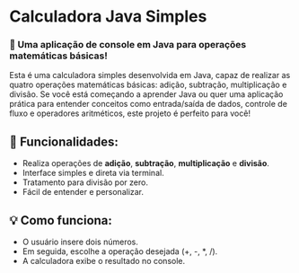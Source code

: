 # Calculadora Java Simples

### 🚀 Uma aplicação de console em Java para operações matemáticas básicas!

Esta é uma calculadora simples desenvolvida em Java, capaz de realizar as quatro operações matemáticas básicas: adição, subtração, multiplicação e divisão. Se você está começando a aprender Java ou quer uma aplicação prática para entender conceitos como entrada/saída de dados, controle de fluxo e operadores aritméticos, este projeto é perfeito para você!

## 📝 Funcionalidades:
- Realiza operações de **adição**, **subtração**, **multiplicação** e **divisão**.
- Interface simples e direta via terminal.
- Tratamento para divisão por zero.
- Fácil de entender e personalizar.


## 💡 Como funciona:
- O usuário insere dois números.
- Em seguida, escolhe a operação desejada (+, -, *, /).
- A calculadora exibe o resultado no console.
